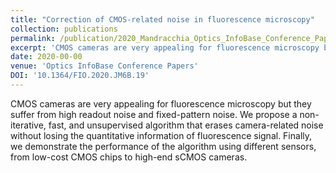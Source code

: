 ```yaml
---
title: "Correction of CMOS-related noise in fluorescence microscopy"
collection: publications
permalink: /publication/2020_Mandracchia_Optics_InfoBase_Conference_Papers
excerpt: 'CMOS cameras are very appealing for fluorescence microscopy but they suffer from high readout noise and fixed-pattern noise. We propose a non-iterative, fast, and unsupervised algorithm that erases camera-related noise without losing the quantitative information of fluorescence signal. Finally, we demonstrate the performance of the algorithm using different sensors, from low-cost CMOS chips to high-end sCMOS cameras.'
date: 2020-00-00
venue: 'Optics InfoBase Conference Papers'
DOI: '10.1364/FIO.2020.JM6B.19'
---
```

CMOS cameras are very appealing for fluorescence microscopy but they suffer from high readout noise and fixed-pattern noise. We propose a non-iterative, fast, and unsupervised algorithm that erases camera-related noise without losing the quantitative information of fluorescence signal. Finally, we demonstrate the performance of the algorithm using different sensors, from low-cost CMOS chips to high-end sCMOS cameras.
